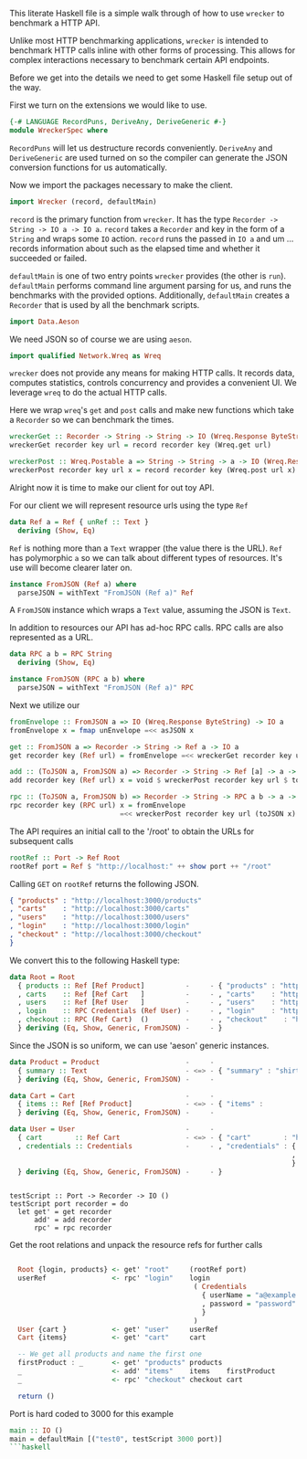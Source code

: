 This literate Haskell file is a simple walk through of how to use `wrecker` to benchmark a HTTP API.

Unlike most HTTP benchmarking applications, `wrecker` is intended to benchmark HTTP calls inline with other forms of processing. This allows for complex interactions necessary to benchmark certain API endpoints.

Before we get into the details we need to get some Haskell file setup out of the way.

First we turn on the extensions we would like to use.

```haskell
{-# LANGUAGE RecordPuns, DeriveAny, DeriveGeneric #-}
module WreckerSpec where
```

`RecordPuns` will let us destructure records conveniently. `DeriveAny` and `DeriveGeneric`
are used turned on so the compiler can generate the JSON conversion functions for us
automatically.

Now we import the packages necessary to make the client.

```haskell
import Wrecker (record, defaultMain)
```

`record` is the primary function from `wrecker`. It has the type `Recorder -> String -> IO a -> IO a`. `record` takes a `Recorder` and key in the form of a `String` and wraps some `IO` action. `record` runs the passed in `IO a` and um ... records information about such as the elapsed time and whether it succeeded or failed.


`defaultMain` is one of two entry points `wrecker` provides (the other is `run`). `defaultMain` performs command line argument parsing for us, and runs the benchmarks with the provided options. Additionally, `defaultMain` creates a `Recorder` that is used by all the benchmark scripts.

```haskell
import Data.Aeson
```
We need JSON  so of course we are using `aeson`.

```haskell
import qualified Network.Wreq as Wreq
```
`wrecker` does not provide any means for making HTTP calls. It records data, computes statistics, controls concurrency and provides a convenient UI. We leverage `wreq` to do the actual HTTP calls.

Here we wrap `wreq`'s `get` and `post` calls and make new functions which take a `Recorder` so we can benchmark the times.

```haskell
wreckerGet :: Recorder -> String -> String -> IO (Wreq.Response ByteString)
wreckerGet recorder key url = record recorder key (Wreq.get url)

wreckerPost :: Wreq.Postable a => String -> String -> a -> IO (Wreq.Response ByteString)
wreckerPost recorder key url x = record recorder key (Wreq.post url x)
```

Alright now it is time to make our client for out toy API.

For our client we will represent resource urls using the type `Ref`
```haskell
data Ref a = Ref { unRef :: Text }
  deriving (Show, Eq)
```

`Ref` is nothing more than a `Text` wrapper (the value there is the URL). `Ref` has polymorphic `a` so we can talk about different types of resources. It's use will become clearer later on.

```haskell
instance FromJSON (Ref a) where
  parseJSON = withText "FromJSON (Ref a)" Ref
```

A `FromJSON` instance which wraps a `Text` value, assuming the JSON is `Text`.

In addition to resources our API has ad-hoc RPC calls. RPC calls are also represented as a URL.

```haskell
data RPC a b = RPC String
  deriving (Show, Eq)

instance FromJSON (RPC a b) where
  parseJSON = withText "FromJSON (Ref a)" RPC
```

Next we utilize our

```haskell
fromEnvelope :: FromJSON a => IO (Wreq.Response ByteString) -> IO a
fromEnvelope x = fmap unEnvelope =<< asJSON x

get :: FromJSON a => Recorder -> String -> Ref a -> IO a
get recorder key (Ref url) = fromEnvelope =<< wreckerGet recorder key url

add :: (ToJSON a, FromJSON a) => Recorder -> String -> Ref [a] -> a -> IO ()
add recorder key (Ref url) x = void $ wreckerPost recorder key url $ toJSON x

rpc :: (ToJSON a, FromJSON b) => Recorder -> String -> RPC a b -> a -> IO b
rpc recorder key (RPC url) x = fromEnvelope
                           =<< wreckerPost recorder key url (toJSON x)
```

The API requires an initial call to the '/root' to obtain the URLs for subsequent calls

```haskell
rootRef :: Port -> Ref Root
rootRef port = Ref $ "http://localhost:" ++ show port ++ "/root"
```

Calling `GET` on `rootRef` returns the following JSON.

```json
{ "products" : "http://localhost:3000/products"
, "carts"    : "http://localhost:3000/carts"
, "users"    : "http://localhost:3000/users"
, "login"    : "http://localhost:3000/login"
, "checkout" : "http://localhost:3000/checkout"
}
```

We convert this to the following Haskell type:

```haskell
data Root = Root
  { products :: Ref [Ref Product]          -     - { "products" : "http://localhost:3000/products"
  , carts    :: Ref [Ref Cart   ]          -     - , "carts"    : "http://localhost:3000/carts"
  , users    :: Ref [Ref User   ]          -     - , "users"    : "http://localhost:3000/users"
  , login    :: RPC Credentials (Ref User) -     - , "login"    : "http://localhost:3000/login"
  , checkout :: RPC (Ref Cart)  ()         -     - , "checkout"    : "http://localhost:3000/checkout"
  } deriving (Eq, Show, Generic, FromJSON) -     - }
```

Since the JSON is so uniform, we can use 'aeson' generic instances.

```haskell
data Product = Product                     -     -
  { summary :: Text                        - <=> - { "summary" : "shirt" }
  } deriving (Eq, Show, Generic, FromJSON) -     - 
```

```haskell
data Cart = Cart                           -     - 
  { items :: Ref [Ref Product]             - <=> - { "items" : 
  } deriving (Eq, Show, Generic, FromJSON) -     - 
```

```haskell
data User = User                           -     -  
  { cart        :: Ref Cart                - <=> - { "cart"        : "http://localhost:3000/cart/0"
  , credentials :: Credentials             -     - , "credentials" : { "user-name" : "example"
                                                                     , "password"  : "password" 
                                                                     }
  } deriving (Eq, Show, Generic, FromJSON) -     - }
```

```haskell

```


```
testScript :: Port -> Recorder -> IO ()
testScript port recorder = do
  let get' = get recorder
      add' = add recorder
      rpc' = rpc recorder
```

Get the root relations and unpack the resource refs for further calls

```haskell

  Root {login, products} <- get' "root"     (rootRef port)
  userRef                <- rpc' "login"    login
                                             ( Credentials
                                               { userName = "a@example.com"
                                               , password = "password"
                                               }
                                             )
  User {cart }           <- get' "user"     userRef
  Cart {items}           <- get' "cart"     cart
```

```haskell
  -- We get all products and name the first one
  firstProduct : _       <- get' "products" products
  _                      <- add' "items"    items    firstProduct
  _                      <- rpc' "checkout" checkout cart

  return ()
```

Port is hard coded to 3000 for this example
```haskell
main :: IO ()
main = defaultMain [("test0", testScript 3000 port)]
```haskell

